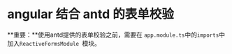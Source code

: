 # angular 结合 antd 的表单校验

**重要：**使用antd提供的表单校验之前，需要在 `app.module.ts`中的`imports`中加入`ReactiveFormsModule `模块。